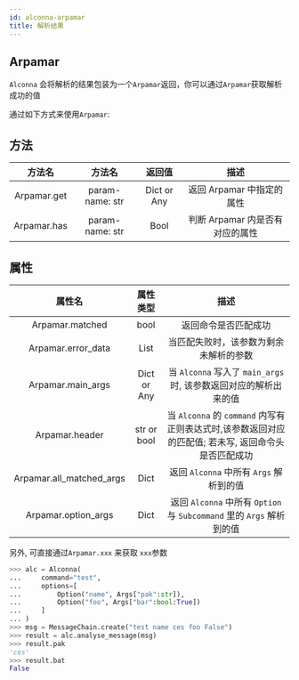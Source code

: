 ```yaml
---
id: alconna-arpamar
title: 解析结果
---
```


## Arpamar

`Alconna` 会将解析的结果包装为一个`Arpamar`返回，你可以通过`Arpamar`获取解析成功的值

通过如下方式来使用`Arpamar`:

## 方法
 
|     方法名     |       方法名       |     返回值     |          描述           |
|:-----------:|:---------------:|:-----------:|:---------------------:|
| Arpamar.get | param-name: str | Dict or Any |   返回 Arpamar 中指定的属性   |
 | Arpamar.has | param-name: str |    Bool     | 判断 Arpamar 内是否有对应的属性  |

 
## 属性

|           属性名            |    属性类型     |                               描述                                |
|:------------------------:|:-----------:|:---------------------------------------------------------------:|
|     Arpamar.matched      |    bool     |                           返回命令是否匹配成功                            |
 |    Arpamar.error_data    |    List     |                       当匹配失败时，该参数为剩余未解析的参数                       |
 |    Arpamar.main_args     | Dict or Any |          当 `Alconna` 写入了 `main_args` 时, 该参数返回对应的解析出来的值          |
 |      Arpamar.header      | str or bool | 当 `Alconna` 的 `command` 内写有正则表达式时,该参数返回对应的匹配值; 若未写, 返回命令头是否匹配成功 |
 | Arpamar.all_matched_args |    Dict     |                  返回 `Alconna` 中所有 `Args` 解析到的值                  |
 |   Arpamar.option_args    |    Dict     |    返回 `Alconna` 中所有 `Option` 与 `Subcommand` 里的 `Args` 解析到的值     |


另外, 可直接通过`Arpamar.xxx` 来获取 `xxx`参数
```python
>>> alc = Alconna(
...     command="test",
...     options=[
...         Option("name", Args["pak":str]),
...         Option("foo", Args["bar":bool:True])
...     ]
... )
>>> msg = MessageChain.create("test name ces foo False")
>>> result = alc.analyse_message(msg)
>>> result.pak
'ces'
>>> result.bat
False
```